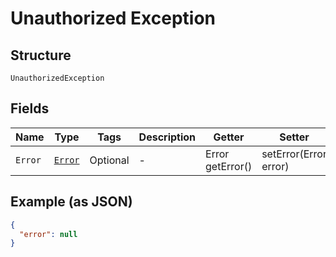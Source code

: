 
# Unauthorized Exception

## Structure

`UnauthorizedException`

## Fields

| Name | Type | Tags | Description | Getter | Setter |
|  --- | --- | --- | --- | --- | --- |
| `Error` | [`Error`](/doc/models/error.md) | Optional | - | Error getError() | setError(Error error) |

## Example (as JSON)

```json
{
  "error": null
}
```

